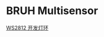 # BRUH Multisensor



[WS2812 开发灯环](//player.bilibili.com/player.html?aid=36376373&cid=63863725&page=1 ':include :type=iframe width="720" height="405"')
